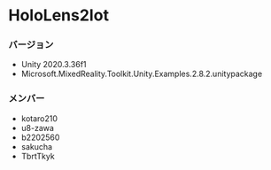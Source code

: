 # HoloLens2Iot

### バージョン

- Unity 2020.3.36f1
- Microsoft.MixedReality.Toolkit.Unity.Examples.2.8.2.unitypackage

### メンバー

- kotaro210
- u8-zawa
- b2202560
- sakucha
- TbrtTkyk
